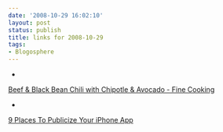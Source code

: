 ```yaml
---
date: '2008-10-29 16:02:10'
layout: post
status: publish
title: links for 2008-10-29
tags:
- Blogosphere
---
```


  * 
                

[Beef & Black Bean Chili with Chipotle & Avocado - Fine Cooking](http://www.taunton.com/finecooking/recipes/beef-black-bean-chili-chipotle-avocado.aspx)


                
                
            
  * 
                

[9 Places To Publicize Your iPhone App](http://www.mobileorchard.com/9-places-to-publicize-your-iphone-app/)


                
                
            
